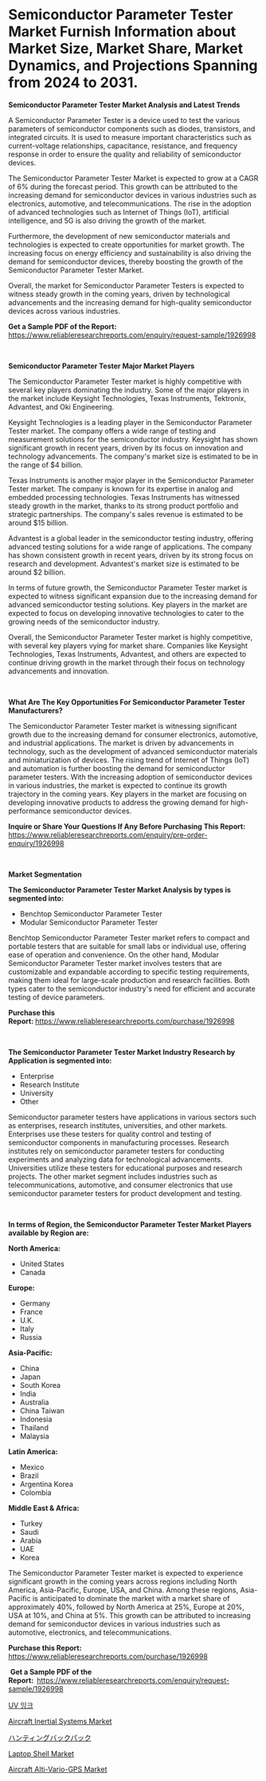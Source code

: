 <p><h1>Semiconductor Parameter Tester Market Furnish Information about Market Size, Market Share, Market Dynamics, and Projections Spanning from 2024 to 2031.</h1></p><p><strong>Semiconductor Parameter Tester Market Analysis and Latest Trends</strong></p>
<p><p>A Semiconductor Parameter Tester is a device used to test the various parameters of semiconductor components such as diodes, transistors, and integrated circuits. It is used to measure important characteristics such as current-voltage relationships, capacitance, resistance, and frequency response in order to ensure the quality and reliability of semiconductor devices.</p><p>The Semiconductor Parameter Tester Market is expected to grow at a CAGR of 6% during the forecast period. This growth can be attributed to the increasing demand for semiconductor devices in various industries such as electronics, automotive, and telecommunications. The rise in the adoption of advanced technologies such as Internet of Things (IoT), artificial intelligence, and 5G is also driving the growth of the market.</p><p>Furthermore, the development of new semiconductor materials and technologies is expected to create opportunities for market growth. The increasing focus on energy efficiency and sustainability is also driving the demand for semiconductor devices, thereby boosting the growth of the Semiconductor Parameter Tester Market.</p><p>Overall, the market for Semiconductor Parameter Testers is expected to witness steady growth in the coming years, driven by technological advancements and the increasing demand for high-quality semiconductor devices across various industries.</p></p>
<p><strong>Get a Sample PDF of the Report:&nbsp;</strong> <a href="https://www.reliableresearchreports.com/enquiry/request-sample/1926998">https://www.reliableresearchreports.com/enquiry/request-sample/1926998</a></p>
<p>&nbsp;</p>
<p><strong>Semiconductor Parameter Tester Major Market Players</strong></p>
<p><p>The Semiconductor Parameter Tester market is highly competitive with several key players dominating the industry. Some of the major players in the market include Keysight Technologies, Texas Instruments, Tektronix, Advantest, and Oki Engineering.</p><p>Keysight Technologies is a leading player in the Semiconductor Parameter Tester market. The company offers a wide range of testing and measurement solutions for the semiconductor industry. Keysight has shown significant growth in recent years, driven by its focus on innovation and technology advancements. The company's market size is estimated to be in the range of $4 billion.</p><p>Texas Instruments is another major player in the Semiconductor Parameter Tester market. The company is known for its expertise in analog and embedded processing technologies. Texas Instruments has witnessed steady growth in the market, thanks to its strong product portfolio and strategic partnerships. The company's sales revenue is estimated to be around $15 billion.</p><p>Advantest is a global leader in the semiconductor testing industry, offering advanced testing solutions for a wide range of applications. The company has shown consistent growth in recent years, driven by its strong focus on research and development. Advantest's market size is estimated to be around $2 billion.</p><p>In terms of future growth, the Semiconductor Parameter Tester market is expected to witness significant expansion due to the increasing demand for advanced semiconductor testing solutions. Key players in the market are expected to focus on developing innovative technologies to cater to the growing needs of the semiconductor industry.</p><p>Overall, the Semiconductor Parameter Tester market is highly competitive, with several key players vying for market share. Companies like Keysight Technologies, Texas Instruments, Advantest, and others are expected to continue driving growth in the market through their focus on technology advancements and innovation.</p></p>
<p>&nbsp;</p>
<p><strong>What Are The Key Opportunities For Semiconductor Parameter Tester Manufacturers?</strong></p>
<p><p>The Semiconductor Parameter Tester market is witnessing significant growth due to the increasing demand for consumer electronics, automotive, and industrial applications. The market is driven by advancements in technology, such as the development of advanced semiconductor materials and miniaturization of devices. The rising trend of Internet of Things (IoT) and automation is further boosting the demand for semiconductor parameter testers. With the increasing adoption of semiconductor devices in various industries, the market is expected to continue its growth trajectory in the coming years. Key players in the market are focusing on developing innovative products to address the growing demand for high-performance semiconductor devices.</p></p>
<p><strong>Inquire or Share Your Questions If Any Before Purchasing This Report:</strong> <a href="https://www.reliableresearchreports.com/enquiry/pre-order-enquiry/1926998">https://www.reliableresearchreports.com/enquiry/pre-order-enquiry/1926998</a></p>
<p>&nbsp;</p>
<p><strong>Market Segmentation</strong></p>
<p><strong>The Semiconductor Parameter Tester Market Analysis by types is segmented into:</strong></p>
<p><ul><li>Benchtop Semiconductor Parameter Tester</li><li>Modular Semiconductor Parameter Tester</li></ul></p>
<p><p>Benchtop Semiconductor Parameter Tester market refers to compact and portable testers that are suitable for small labs or individual use, offering ease of operation and convenience. On the other hand, Modular Semiconductor Parameter Tester market involves testers that are customizable and expandable according to specific testing requirements, making them ideal for large-scale production and research facilities. Both types cater to the semiconductor industry's need for efficient and accurate testing of device parameters.</p></p>
<p><strong>Purchase this Report:&nbsp;</strong><a href="https://www.reliableresearchreports.com/purchase/1926998">https://www.reliableresearchreports.com/purchase/1926998</a></p>
<p>&nbsp;</p>
<p><strong>The Semiconductor Parameter Tester Market Industry Research by Application is segmented into:</strong></p>
<p><ul><li>Enterprise</li><li>Research Institute</li><li>University</li><li>Other</li></ul></p>
<p><p>Semiconductor parameter testers have applications in various sectors such as enterprises, research institutes, universities, and other markets. Enterprises use these testers for quality control and testing of semiconductor components in manufacturing processes. Research institutes rely on semiconductor parameter testers for conducting experiments and analyzing data for technological advancements. Universities utilize these testers for educational purposes and research projects. The other market segment includes industries such as telecommunications, automotive, and consumer electronics that use semiconductor parameter testers for product development and testing.</p></p>
<p>&nbsp;</p>
<p><strong>In terms of Region, the Semiconductor Parameter Tester Market Players available by Region are:</strong></p>
<p>
    <p> <strong> North America: </strong>
        <ul>
            <li>United States</li>
            <li>Canada</li>
        </ul>
        </p> 
    <p> <strong> Europe: </strong>
        <ul>
            <li>Germany</li>
            <li>France</li>
            <li>U.K.</li>
            <li>Italy</li>
            <li>Russia</li>
        </ul>
        </p> 
    <p> <strong> Asia-Pacific: </strong>
        <ul>
            <li>China</li>
            <li>Japan</li>
            <li>South Korea</li>
            <li>India</li>
            <li>Australia</li>
            <li>China Taiwan</li>
            <li>Indonesia</li>
            <li>Thailand</li>
            <li>Malaysia</li>
        </ul>
        </p> 
    <p> <strong> Latin America: </strong>
        <ul>
            <li>Mexico</li>
            <li>Brazil</li>
            <li>Argentina Korea</li>
            <li>Colombia</li>
        </ul>
        </p> 
    <p> <strong> Middle East & Africa: </strong>
        <ul>
            <li>Turkey</li>
            <li>Saudi</li>
            <li>Arabia</li>
            <li>UAE</li>
            <li>Korea</li>
        </ul>
    </p>
    </p>
<p><p>The Semiconductor Parameter Tester market is expected to experience significant growth in the coming years across regions including North America, Asia-Pacific, Europe, USA, and China. Among these regions, Asia-Pacific is anticipated to dominate the market with a market share of approximately 40%, followed by North America at 25%, Europe at 20%, USA at 10%, and China at 5%. This growth can be attributed to increasing demand for semiconductor devices in various industries such as automotive, electronics, and telecommunications.</p></p>
<p><strong>Purchase this Report: </strong><a href="https://www.reliableresearchreports.com/purchase/1926998">https://www.reliableresearchreports.com/purchase/1926998</a></p>
<p>&nbsp;<strong>Get a Sample PDF of the Report:&nbsp;&nbsp;</strong><a href="https://www.reliableresearchreports.com/enquiry/request-sample/1926998">https://www.reliableresearchreports.com/enquiry/request-sample/1926998</a></p>
<p><strong></strong></p>
<p><p><a href="https://medium.com/@seamusfunk1998/%EC%9E%90%EC%99%B8%EC%84%A0-%EC%9E%89%ED%81%AC-%EC%8B%9C%EC%9E%A5-%EA%B7%9C%EB%AA%A8-%EC%8B%9C%EC%9E%A5-%EC%A0%84%EB%A7%9D-%EB%B0%8F-%EC%8B%9C%EC%9E%A5-%EC%98%88%EC%B8%A1-2024%EB%85%84%EB%B6%80%ED%84%B0-2031%EB%85%84%EA%B9%8C%EC%A7%80-80eeebf7b942">UV 잉크</a></p><p><a href="https://meowing-canidae-761.notion.site/Aircraft-Inertial-Systems-Market-with-the-goal-of-estimating-the-market-size-and-future-growth-poten-abedcd85a50e42708b15384e795e1383">Aircraft Inertial Systems Market</a></p><p><a href="https://medium.com/@lubmix/%E3%83%8F%E3%83%B3%E3%83%86%E3%82%A3%E3%83%B3%E3%82%B0%E3%83%90%E3%83%83%E3%82%AF%E3%83%91%E3%83%83%E3%82%AF%E3%81%AE%E5%B8%82%E5%A0%B4%E8%A6%8F%E6%A8%A1-cagr-%E3%83%88%E3%83%AC%E3%83%B3%E3%83%89-2024%E5%B9%B4-2030%E5%B9%B4-13c82df956b8">ハンティングバックパック</a></p><p><a href="https://view.publitas.com/reportprime-1/laptop-shell-market-offers-provide-insightful-data-for-the-time-period-from-2024-to-2031-and-also-provide-analysis-based-on-application-type-and-region/">Laptop Shell Market</a></p><p><a href="https://military-diascia-e68.notion.site/Global-Aircraft-Alti-Vario-GPS-Market-Size-and-Market-Trends-Insights-and-Projections-from-2024-to--8afbf631c38a4a1aab188228d5846657">Aircraft Alti-Vario-GPS Market</a></p></p>